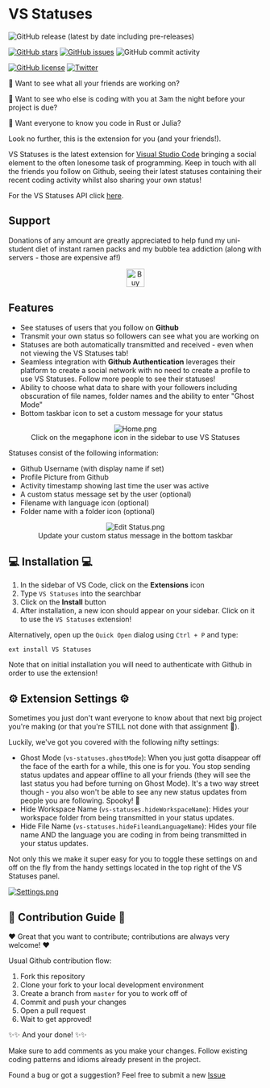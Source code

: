 # VS Statuses

![GitHub release (latest by date including pre-releases)](https://img.shields.io/github/v/release/aleung27/VS-Statuses?include_prereleases)

[![GitHub stars](https://img.shields.io/github/stars/aleung27/VS-Statuses)](https://github.com/aleung27/VS-Statuses/stargazers)
[![GitHub issues](https://img.shields.io/github/issues/aleung27/VS-Statuses)](https://github.com/aleung27/VS-Statuses/issues)
![GitHub commit activity](https://img.shields.io/github/commit-activity/y/aleung27/VS-Statuses)

[![GitHub license](https://img.shields.io/github/license/aleung27/VS-Statuses)](https://github.com/aleung27/VS-Statuses/blob/master/LICENSE)
[![Twitter](https://img.shields.io/twitter/url?style=social&url=https%3A%2F%2Fgithub.com%2Faleung27%2FVS-Statuses)](https://twitter.com/intent/tweet?text=Wow:&url=https%3A%2F%2Fgithub.com%2Faleung27%2FVS-Statuses)

:large_orange_diamond: Want to see what all your friends are working on?

:large_orange_diamond: Want to see who else is coding with you at 3am the night before your project is due?

:large_orange_diamond: Want everyone to know you code in Rust or Julia?

Look no further, this is the extension for you (and your friends!).

VS Statuses is the latest extension for [Visual Studio Code](https://code.visualstudio.com/) bringing a social element to the often lonesome task of programming. Keep in touch with all the friends you follow on Github, seeing their latest statuses containing their recent coding activity whilst also sharing your own status!

For the VS Statuses API click [here](https://github.com/aleung27/VS-Statuses-api).

## Support

Donations of any amount are greatly appreciated to help fund my uni-student diet of instant ramen packs and my bubble tea addiction (along with servers - those are expensive af!)

<p style="text-align:center;"><a href='https://ko-fi.com/C0C73LYUO' target='_blank'><img height='36' style='border:0px;height:36px;' src='https://cdn.ko-fi.com/cdn/kofi4.png?v=2' border='0' alt='Buy Me a Coffee at ko-fi.com'/></a></p>

## Features

- See statuses of users that you follow on **Github**
- Transmit your own status so followers can see what you are working on
- Statuses are both automatically transmitted and received - even when not viewing the VS Statuses tab!
- Seamless integration with **Github Authentication** leverages their platform to create a social network with no need to create a profile to use VS Statuses. Follow more people to see their statuses!
- Ability to choose what data to share with your followers including obscuration of file names, folder names and the ability to enter "Ghost Mode"
- Bottom taskbar icon to set a custom message for your status

<figure style="text-align:center;"><img src='https://i.postimg.cc/Z5KbFkq8/Home.png' border='0' alt='Home.png'/><figcaption>Click on the megaphone icon in the sidebar to use VS Statuses</figcaption></figure>

Statuses consist of the following information:

- Github Username (with display name if set)
- Profile Picture from Github
- Activity timestamp showing last time the user was active
- A custom status message set by the user (optional)
- Filename with language icon (optional)
- Folder name with a folder icon (optional)

<figure style="text-align:center;"><img src="https://media.giphy.com/media/bB9ANTkv3MndzX2N3r/giphy.gif" border="0" alt="Edit Status.png" /><figcaption>Update your custom status message in the bottom taskbar</figcaption></figure> 

## :computer: Installation :computer:

1. In the sidebar of VS Code, click on the **Extensions** icon
2. Type `VS Statuses` into the searchbar
3. Click on the **Install** button
4. After installation, a new icon should appear on your sidebar. Click on it to use the `VS Statuses` extension!

Alternatively, open up the `Quick Open` dialog using `Ctrl + P` and type:

`ext install VS Statuses`

Note that on initial installation you will need to authenticate with Github in order to use the extension!

## :gear: Extension Settings :gear:

Sometimes you just don't want everyone to know about that next big project you're making (or that you're STILL not done with that assignment :face_with_head_bandage:).

Luckily, we've got you covered with the following nifty settings:

* Ghost Mode (`vs-statuses.ghostMode`): When you just gotta disappear off the face of the earth for a while, this one is for you. You stop sending status updates and appear offline to all your friends (they will see the last status you had before turning on Ghost Mode). It's a two way street though - you also won't be able to see any new status updates from people you are following. Spooky! :ghost:
* Hide Workspace Name (`vs-statuses.hideWorkspaceName`): Hides your workspace folder from being transmitted in your status updates.
* Hide File Name (`vs-statuses.hideFileandLanguageName`): Hides your file name AND the language you are coding in from being transmitted in your status updates.

Not only this we make it super easy for you to toggle these settings on and off on the fly from the handy settings located in the top right of the VS Statuses panel.

[![Settings.png](https://i.postimg.cc/RZ2JvRdj/Settings.png)](https://postimg.cc/9DtQpyvp)

## :handshake: Contribution Guide :handshake:

:heart: Great that you want to contribute; contributions are always very welcome! :heart:

Usual Github contribution flow:

1. Fork this repository
2. Clone your fork to your local development environment
3. Create a branch from `master` for you to work off of
4. Commit and push your changes
5. Open a pull request
6. Wait to get approved!

:sparkles::sparkles: And your done! :sparkles::sparkles:

Make sure to add comments as you make your changes. Follow existing coding patterns and idioms already present in the project.

Found a bug or got a suggestion? Feel free to submit a new [Issue](https://github.com/aleung27/VS-Statuses/issues)